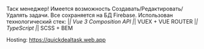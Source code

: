 Таск менеджер! Имеется возможность Создавать/Редактировать/Удалять задачи. Все сохраняется на БД Firebase.
Использован технологический стек: 
|*| Vue 3 Composition API 
|*| VUEX + VUE ROUTER
|*| TypeScript
|*| SCSS + BEM

Hosting: https://quickdealtask.web.app

